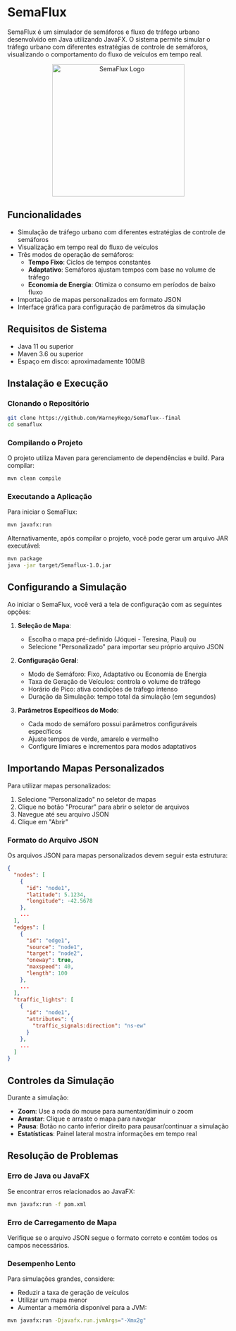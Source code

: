 # SemaFlux

SemaFlux é um simulador de semáforos e fluxo de tráfego urbano desenvolvido em Java utilizando JavaFX. O sistema permite simular o tráfego urbano com diferentes estratégias de controle de semáforos, visualizando o comportamento do fluxo de veículos em tempo real.

<p align="center">
  <img src="SemaFlux.png" alt="SemaFlux Logo" width="300">
</p>

## Funcionalidades

- Simulação de tráfego urbano com diferentes estratégias de controle de semáforos
- Visualização em tempo real do fluxo de veículos
- Três modos de operação de semáforos:
  - **Tempo Fixo**: Ciclos de tempos constantes
  - **Adaptativo**: Semáforos ajustam tempos com base no volume de tráfego
  - **Economia de Energia**: Otimiza o consumo em períodos de baixo fluxo
- Importação de mapas personalizados em formato JSON
- Interface gráfica para configuração de parâmetros da simulação

## Requisitos de Sistema

- Java 11 ou superior
- Maven 3.6 ou superior
- Espaço em disco: aproximadamente 100MB

## Instalação e Execução

### Clonando o Repositório

```bash
git clone https://github.com/WarneyRego/Semaflux--final
cd semaflux
```

### Compilando o Projeto

O projeto utiliza Maven para gerenciamento de dependências e build. Para compilar:

```bash
mvn clean compile
```

### Executando a Aplicação

Para iniciar o SemaFlux:

```bash
mvn javafx:run
```

Alternativamente, após compilar o projeto, você pode gerar um arquivo JAR executável:

```bash
mvn package
java -jar target/Semaflux-1.0.jar
```

## Configurando a Simulação

Ao iniciar o SemaFlux, você verá a tela de configuração com as seguintes opções:

1. **Seleção de Mapa**:
   - Escolha o mapa pré-definido (Jóquei - Teresina, Piauí) ou
   - Selecione "Personalizado" para importar seu próprio arquivo JSON

2. **Configuração Geral**:
   - Modo de Semáforo: Fixo, Adaptativo ou Economia de Energia
   - Taxa de Geração de Veículos: controla o volume de tráfego
   - Horário de Pico: ativa condições de tráfego intenso
   - Duração da Simulação: tempo total da simulação (em segundos)

3. **Parâmetros Específicos do Modo**:
   - Cada modo de semáforo possui parâmetros configuráveis específicos
   - Ajuste tempos de verde, amarelo e vermelho
   - Configure limiares e incrementos para modos adaptativos

## Importando Mapas Personalizados

Para utilizar mapas personalizados:

1. Selecione "Personalizado" no seletor de mapas
2. Clique no botão "Procurar" para abrir o seletor de arquivos
3. Navegue até seu arquivo JSON
4. Clique em "Abrir"

### Formato do Arquivo JSON

Os arquivos JSON para mapas personalizados devem seguir esta estrutura:

```json
{
  "nodes": [
    {
      "id": "node1",
      "latitude": 5.1234,
      "longitude": -42.5678
    },
    ...
  ],
  "edges": [
    {
      "id": "edge1",
      "source": "node1",
      "target": "node2",
      "oneway": true,
      "maxspeed": 40,
      "length": 100
    },
    ...
  ],
  "traffic_lights": [
    {
      "id": "node1",
      "attributes": {
        "traffic_signals:direction": "ns-ew"
      }
    },
    ...
  ]
}
```

## Controles da Simulação

Durante a simulação:

- **Zoom**: Use a roda do mouse para aumentar/diminuir o zoom
- **Arrastar**: Clique e arraste o mapa para navegar
- **Pausa**: Botão no canto inferior direito para pausar/continuar a simulação
- **Estatísticas**: Painel lateral mostra informações em tempo real

## Resolução de Problemas

### Erro de Java ou JavaFX

Se encontrar erros relacionados ao JavaFX:

```bash
mvn javafx:run -f pom.xml
```

### Erro de Carregamento de Mapa

Verifique se o arquivo JSON segue o formato correto e contém todos os campos necessários.

### Desempenho Lento

Para simulações grandes, considere:
- Reduzir a taxa de geração de veículos
- Utilizar um mapa menor
- Aumentar a memória disponível para a JVM:
```bash
mvn javafx:run -Djavafx.run.jvmArgs="-Xmx2g"
```

 